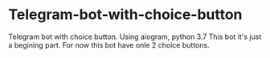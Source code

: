 # Telegram-bot-with-choice-button
Telegram bot with choice button. Using aiogram, python 3.7
This bot it's just a begining part.
For now this bot have onle 2 choice buttons.
